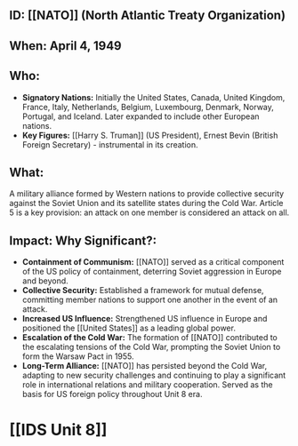 ## ID: [[NATO]] (North Atlantic Treaty Organization)

## When: April 4, 1949

## Who:
* **Signatory Nations:** Initially the United States, Canada, United Kingdom, France, Italy, Netherlands, Belgium, Luxembourg, Denmark, Norway, Portugal, and Iceland.  Later expanded to include other European nations.
* **Key Figures:**  [[Harry S. Truman]] (US President), Ernest Bevin (British Foreign Secretary) - instrumental in its creation.

## What:
A military alliance formed by Western nations to provide collective security against the Soviet Union and its satellite states during the Cold War.  Article 5 is a key provision: an attack on one member is considered an attack on all.

## Impact: Why Significant?:
* **Containment of Communism:**  [[NATO]] served as a critical component of the US policy of containment, deterring Soviet aggression in Europe and beyond.
* **Collective Security:**  Established a framework for mutual defense, committing member nations to support one another in the event of an attack.
* **Increased US Influence:** Strengthened US influence in Europe and positioned the [[United States]] as a leading global power.
* **Escalation of the Cold War:**  The formation of [[NATO]] contributed to the escalating tensions of the Cold War, prompting the Soviet Union to form the Warsaw Pact in 1955.
* **Long-Term Alliance:**  [[NATO]] has persisted beyond the Cold War, adapting to new security challenges and continuing to play a significant role in international relations and military cooperation. Served as the basis for US foreign policy throughout Unit 8 era.

# [[IDS Unit 8]]